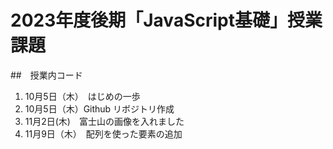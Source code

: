 # 2023年度後期「JavaScript基礎」授業課題

##　授業内コード
1. 10月5日（木）　はじめの一歩
2. 10月5日（木）Github リボジトリ作成
3. 11月2日(木)　富士山の画像を入れました
4. 11月9日（木）　配列を使った要素の追加
